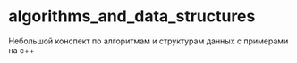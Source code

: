 # algorithms_and_data_structures
Небольшой конспект по алгоритмам и структурам данных с примерами на c++
